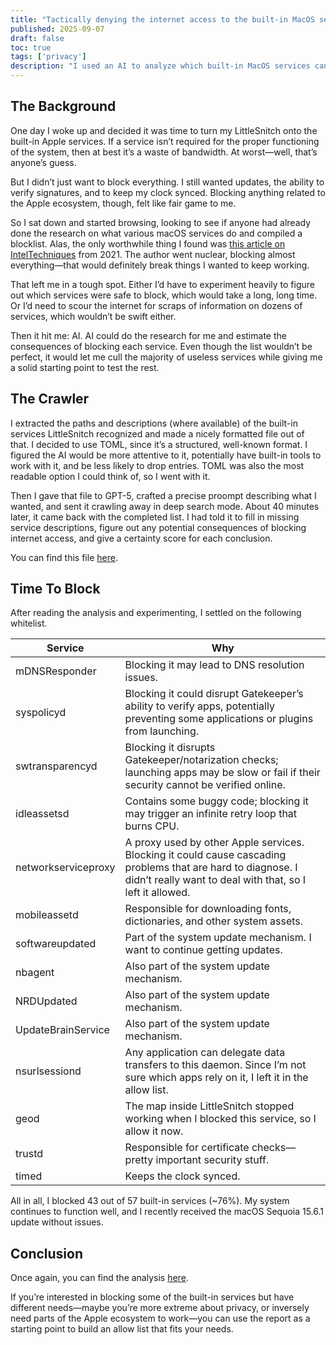 ```yaml
---
title: "Tactically denying the internet access to the built-in MacOS services"
published: 2025-09-07
draft: false
toc: true
tags: ['privacy']
description: "I used an AI to analyze which built-in MacOS services can be denied the internet access without breaking anything important. Now you can use this data to figure out your perfect blocklist too."
---
```


## The Background

One day I woke up and decided it was time to turn my LittleSnitch onto the built-in Apple services. If a service isn’t required for the proper functioning of the system, then at best it’s a waste of bandwidth. At worst—well, that’s anyone’s guess.

But I didn’t just want to block everything. I still wanted updates, the ability to verify signatures, and to keep my clock synced. Blocking anything related to the Apple ecosystem, though, felt like fair game to me. 

So I sat down and started browsing, looking to see if anyone had already done the research on what various macOS services do and compiled a blocklist. Alas, the only worthwhile thing I found was [this article on IntelTechniques](https://inteltechniques.com/blog/2021/08/03/minimizing-macos-telemetry) from 2021. The author went nuclear, blocking almost everything—that would definitely break things I wanted to keep working.

That left me in a tough spot. Either I’d have to experiment heavily to figure out which services were safe to block, which would take a long, long time. Or I’d need to scour the internet for scraps of information on dozens of services, which wouldn’t be swift either.

Then it hit me: AI. AI could do the research for me and estimate the consequences of blocking each service. Even though the list wouldn’t be perfect, it would let me cull the majority of useless services while giving me a solid starting point to test the rest.

## The Crawler

I extracted the paths and descriptions (where available) of the built-in services LittleSnitch recognized and made a nicely formatted file out of that. I decided to use TOML, since it’s a structured, well-known format. I figured the AI would be more attentive to it, potentially have built-in tools to work with it, and be less likely to drop entries. TOML was also the most readable option I could think of, so I went with it.

Then I gave that file to GPT-5, crafted a precise proompt describing what I wanted, and sent it crawling away in deep search mode. About 40 minutes later, it came back with the completed list. I had told it to fill in missing service descriptions, figure out any potential consequences of blocking internet access, and give a certainty score for each conclusion.

You can find this file [here](https://gist.github.com/mintc2/42d6699b22d8b4bfd75215d64ff29a61).

## Time To Block

After reading the analysis and experimenting, I settled on the following whitelist.

| Service             | Why                                                                                                                                                                                                                                                                      |
| ------------------- | ------------------------------------------------------------------------------------------------------------------------------------------------------------------------------------------------------------------------------------------------------------------------ |
| mDNSResponder       | Blocking it may lead to DNS resolution issues.                                                                                                                                                                                                                           |
| syspolicyd          | Blocking it could disrupt Gatekeeper’s ability to verify apps, potentially preventing some applications or plugins from launching.                                                                                                                                       |
| swtransparencyd     | Blocking it disrupts Gatekeeper/notarization checks; launching apps may be slow or fail if their security cannot be verified online.                                                                                                                                      |
| idleassetsd         | Contains some buggy code; blocking it may trigger an infinite retry loop that burns CPU.                                                                                                                                                                                 |
| networkserviceproxy | A proxy used by other Apple services. Blocking it could cause cascading problems that are hard to diagnose. I didn’t really want to deal with that, so I left it allowed.                                                                                                |
| mobileassetd        | Responsible for downloading fonts, dictionaries, and other system assets.                                                                                                                                                                                                |
| softwareupdated     | Part of the system update mechanism. I want to continue getting updates.                                                                                                                                                                                                 |
| nbagent             | Also part of the system update mechanism.                                                                                                                                                                                                                                |
| NRDUpdated          | Also part of the system update mechanism.                                                                                                                                                                                                                                |
| UpdateBrainService  | Also part of the system update mechanism.                                                                                                                                                                                                                                |
| nsurlsessiond       | Any application can delegate data transfers to this daemon. Since I’m not sure which apps rely on it, I left it in the allow list.                                                                                                                                       |
| geod                | The map inside LittleSnitch stopped working when I blocked this service, so I allow it now.                                                                                                                                                                              |
| trustd              | Responsible for certificate checks—pretty important security stuff.                                                                                                                                                                                                      |
| timed               | Keeps the clock synced.                                                                                                                                                                                                                                                  |

All in all, I blocked 43 out of 57 built-in services (~76%). My system continues to function well, and I recently received the macOS Sequoia 15.6.1 update without issues. 

## Conclusion

Once again, you can find the analysis [here](https://gist.github.com/mintc2/42d6699b22d8b4bfd75215d64ff29a61).

If you’re interested in blocking some of the built-in services but have different needs—maybe you’re more extreme about privacy, or inversely need parts of the Apple ecosystem to work—you can use the report as a starting point to build an allow list that fits your needs. 
